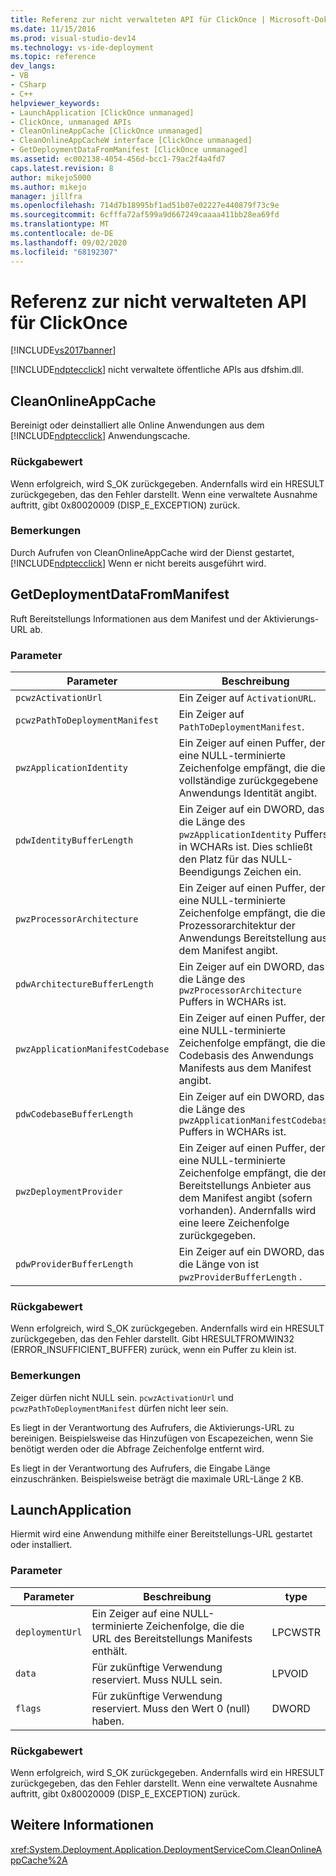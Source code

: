 ```yaml
---
title: Referenz zur nicht verwalteten API für ClickOnce | Microsoft-Dokumentation
ms.date: 11/15/2016
ms.prod: visual-studio-dev14
ms.technology: vs-ide-deployment
ms.topic: reference
dev_langs:
- VB
- CSharp
- C++
helpviewer_keywords:
- LaunchApplication [ClickOnce unmanaged]
- ClickOnce, unmanaged APIs
- CleanOnlineAppCache [ClickOnce unmanaged]
- CleanOnlineAppCacheW interface [ClickOnce unmanaged]
- GetDeploymentDataFromManifest [ClickOnce unmanaged]
ms.assetid: ec002138-4054-456d-bcc1-79ac2f4a4fd7
caps.latest.revision: 8
author: mikejo5000
ms.author: mikejo
manager: jillfra
ms.openlocfilehash: 714d7b18995bf1ad51b07e02227e440879f73c9e
ms.sourcegitcommit: 6cfffa72af599a9d667249caaaa411bb28ea69fd
ms.translationtype: MT
ms.contentlocale: de-DE
ms.lasthandoff: 09/02/2020
ms.locfileid: "68192307"
---
```

# <a name="clickonce-unmanaged-api-reference"></a>Referenz zur nicht verwalteten API für ClickOnce
[!INCLUDE[vs2017banner](../includes/vs2017banner.md)]

[!INCLUDE[ndptecclick](../includes/ndptecclick-md.md)] nicht verwaltete öffentliche APIs aus dfshim.dll.  
  
## <a name="cleanonlineappcache"></a>CleanOnlineAppCache  
 Bereinigt oder deinstalliert alle Online Anwendungen aus dem [!INCLUDE[ndptecclick](../includes/ndptecclick-md.md)] Anwendungscache.  
  
### <a name="return-value"></a>Rückgabewert  
 Wenn erfolgreich, wird S_OK zurückgegeben. Andernfalls wird ein HRESULT zurückgegeben, das den Fehler darstellt. Wenn eine verwaltete Ausnahme auftritt, gibt 0x80020009 (DISP_E_EXCEPTION) zurück.  
  
### <a name="remarks"></a>Bemerkungen  
 Durch Aufrufen von CleanOnlineAppCache wird der Dienst gestartet, [!INCLUDE[ndptecclick](../includes/ndptecclick-md.md)] Wenn er nicht bereits ausgeführt wird.  
  
## <a name="getdeploymentdatafrommanifest"></a>GetDeploymentDataFromManifest  
 Ruft Bereitstellungs Informationen aus dem Manifest und der Aktivierungs-URL ab.  
  
### <a name="parameters"></a>Parameter  
  
|Parameter|Beschreibung|type|  
|---------------|-----------------|----------|  
|`pcwzActivationUrl`|Ein Zeiger auf `ActivationURL`.|LPCWSTR|  
|`pcwzPathToDeploymentManifest`|Ein Zeiger auf `PathToDeploymentManifest`.|LPCWSTR|  
|`pwzApplicationIdentity`|Ein Zeiger auf einen Puffer, der eine NULL-terminierte Zeichenfolge empfängt, die die vollständige zurückgegebene Anwendungs Identität angibt.|LPWSTR|  
|`pdwIdentityBufferLength`|Ein Zeiger auf ein DWORD, das die Länge des `pwzApplicationIdentity` Puffers in WCHARs ist. Dies schließt den Platz für das NULL-Beendigungs Zeichen ein.|LPDWORD|  
|`pwzProcessorArchitecture`|Ein Zeiger auf einen Puffer, der eine NULL-terminierte Zeichenfolge empfängt, die die Prozessorarchitektur der Anwendungs Bereitstellung aus dem Manifest angibt.|LPWSTR|  
|`pdwArchitectureBufferLength`|Ein Zeiger auf ein DWORD, das die Länge des `pwzProcessorArchitecture` Puffers in WCHARs ist.|LPDWORD|  
|`pwzApplicationManifestCodebase`|Ein Zeiger auf einen Puffer, der eine NULL-terminierte Zeichenfolge empfängt, die die Codebasis des Anwendungs Manifests aus dem Manifest angibt.|LPWSTR|  
|`pdwCodebaseBufferLength`|Ein Zeiger auf ein DWORD, das die Länge des `pwzApplicationManifestCodebase` Puffers in WCHARs ist.|LPDWORD|  
|`pwzDeploymentProvider`|Ein Zeiger auf einen Puffer, der eine NULL-terminierte Zeichenfolge empfängt, die den Bereitstellungs Anbieter aus dem Manifest angibt (sofern vorhanden). Andernfalls wird eine leere Zeichenfolge zurückgegeben.|LPWSTR|  
|`pdwProviderBufferLength`|Ein Zeiger auf ein DWORD, das die Länge von ist `pwzProviderBufferLength` .|LPDWORD|  
  
### <a name="return-value"></a>Rückgabewert  
 Wenn erfolgreich, wird S_OK zurückgegeben. Andernfalls wird ein HRESULT zurückgegeben, das den Fehler darstellt. Gibt HRESULTFROMWIN32 (ERROR_INSUFFICIENT_BUFFER) zurück, wenn ein Puffer zu klein ist.  
  
### <a name="remarks"></a>Bemerkungen  
 Zeiger dürfen nicht NULL sein. `pcwzActivationUrl` und `pcwzPathToDeploymentManifest` dürfen nicht leer sein.  
  
 Es liegt in der Verantwortung des Aufrufers, die Aktivierungs-URL zu bereinigen. Beispielsweise das Hinzufügen von Escapezeichen, wenn Sie benötigt werden oder die Abfrage Zeichenfolge entfernt wird.  
  
 Es liegt in der Verantwortung des Aufrufers, die Eingabe Länge einzuschränken. Beispielsweise beträgt die maximale URL-Länge 2 KB.  
  
## <a name="launchapplication"></a>LaunchApplication  
 Hiermit wird eine Anwendung mithilfe einer Bereitstellungs-URL gestartet oder installiert.  
  
### <a name="parameters"></a>Parameter  
  
|Parameter|Beschreibung|type|  
|---------------|-----------------|----------|  
|`deploymentUrl`|Ein Zeiger auf eine NULL-terminierte Zeichenfolge, die die URL des Bereitstellungs Manifests enthält.|LPCWSTR|  
|`data`|Für zukünftige Verwendung reserviert. Muss NULL sein.|LPVOID|  
|`flags`|Für zukünftige Verwendung reserviert. Muss den Wert 0 (null) haben.|DWORD|  
  
### <a name="return-value"></a>Rückgabewert  
 Wenn erfolgreich, wird S_OK zurückgegeben. Andernfalls wird ein HRESULT zurückgegeben, das den Fehler darstellt. Wenn eine verwaltete Ausnahme auftritt, gibt 0x80020009 (DISP_E_EXCEPTION) zurück.  
  
## <a name="see-also"></a>Weitere Informationen  
 <xref:System.Deployment.Application.DeploymentServiceCom.CleanOnlineAppCache%2A>
